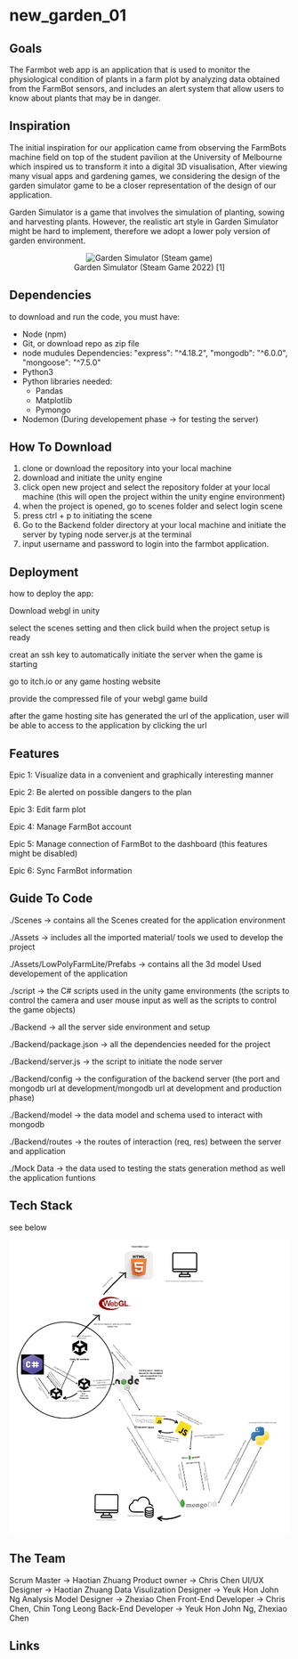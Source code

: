 # new_garden_01


## Goals
The Farmbot web app is an application that is used to monitor the physiological condition of plants in a farm plot by analyzing data obtained from the FarmBot sensors, and includes an alert system that allow users to know about plants that may be in danger.

## Inspiration
The initial inspiration for our application came from observing the FarmBots machine field on top of the student pavilion at the University of Melbourne which inspired us to transform it into a digital 3D visualisation, After viewing many visual apps and gardening games, we considering the design of the garden simulator game to be a closer representation of the design of our application.

Garden Simulator is a game that involves the simulation of planting, sowing and harvesting plants. However, the realistic art style in Garden Simulator might be hard to implement, therefore we adopt a lower poly version of garden environment. 

<p align="center">
  <img src="https://i0.wp.com/www.thexboxhub.com/wp-content/uploads/2023/05/garden-simulator-review-1-scaled.jpg?w=1392&ssl=1" width="400" alt="Garden Simulator (Steam game)">
  <br>
  Garden Simulator (Steam Game 2022) [1]
</p>

## Dependencies

to download and run the code, you must have:

- Node (npm)
- Git, or download repo as zip file
- node mudules Dependencies:
    "express": "^4.18.2",
    "mongodb": "^6.0.0",
    "mongoose": "^7.5.0"
- Python3
- Python libraries needed:
  - Pandas
  - Matplotlib
  - Pymongo
- Nodemon (During developement phase -> for testing the server)

## How To Download

1. clone or download the repository into your local machine
2. download and initiate the unity engine
3. click open new project and select the repository folder at your local machine (this will open the project within the unity engine environment)
4. when the project is opened, go to scenes folder and select login scene
5. press ctrl + p to initiating the scene
6. Go to the Backend folder directory at your local machine and initiate the server by typing node server.js at the terminal
6. input username and password to login into the farmbot application.

## Deployment

how to deploy the app:

Download webgl in unity

select the scenes setting and then click build when the project setup is ready

creat an ssh key to automatically initiate the server when the game is starting

go to itch.io or any game hosting website

provide the compressed file of your webgl game build

after the game hosting site has generated the url of the application, user will be able to access to the application by clicking the url 

## Features

Epic 1: Visualize data in a convenient and graphically interesting manner

Epic 2: Be alerted on possible dangers to the plan

Epic 3: Edit farm plot

Epic 4: Manage FarmBot account

Epic 5: Manage connection of FarmBot to the dashboard (this features might be disabled)

Epic 6: Sync FarmBot information


## Guide To Code

./Scenes ->  contains all the Scenes created for the application environment


./Assets -> includes all the imported material/ tools we used to develop the project 


./Assets/LowPolyFarmLite/Prefabs -> contains all the 3d model Used developement of the application


./script -> the C# scripts used in the unity game environments (the scripts to control the camera and user mouse input as well as the scripts to control the game objects)


./Backend -> all the server side environment and setup


./Backend/package.json -> all the dependencies needed for the project


./Backend/server.js -> the script to initiate the node server


./Backend/config -> the configuration of the backend server (the port and mongodb url at development/mongodb url at development and production phase)


./Backend/model -> the data model and schema used to interact with mongodb


./Backend/routes -> the routes of interaction (req, res) between the server and application


./Mock Data -> the data used to testing the stats generation method as well the application funtions 

## Tech Stack

see below

![Alt text](<architecture diagram.png>)

## The Team

Scrum Master -> Haotian Zhuang
Product owner -> Chris Chen
UI/UX Designer -> Haotian Zhuang
Data Visulization Designer -> Yeuk Hon John Ng
Analysis Model Designer -> Zhexiao Chen
Front-End Developer -> Chris Chen, Chin Tong Leong
Back-End Developer -> Yeuk Hon John Ng, Zhexiao Chen


## Links
